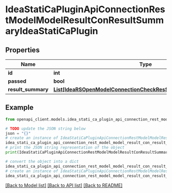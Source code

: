 # IdeaStatiCaPluginApiConnectionRestModelModelResultConResultSummaryIdeaStatiCaPlugin


## Properties

Name | Type | Description | Notes
------------ | ------------- | ------------- | -------------
**id** | **int** |  | [optional] 
**passed** | **bool** |  | [optional] 
**result_summary** | [**List[IdeaRSOpenModelConnectionCheckResSummaryIdeaRSOpenModel]**](IdeaRSOpenModelConnectionCheckResSummaryIdeaRSOpenModel.md) |  | [optional] 

## Example

```python
from openapi_client.models.idea_stati_ca_plugin_api_connection_rest_model_model_result_con_result_summary_idea_stati_ca_plugin import IdeaStatiCaPluginApiConnectionRestModelModelResultConResultSummaryIdeaStatiCaPlugin

# TODO update the JSON string below
json = "{}"
# create an instance of IdeaStatiCaPluginApiConnectionRestModelModelResultConResultSummaryIdeaStatiCaPlugin from a JSON string
idea_stati_ca_plugin_api_connection_rest_model_model_result_con_result_summary_idea_stati_ca_plugin_instance = IdeaStatiCaPluginApiConnectionRestModelModelResultConResultSummaryIdeaStatiCaPlugin.from_json(json)
# print the JSON string representation of the object
print(IdeaStatiCaPluginApiConnectionRestModelModelResultConResultSummaryIdeaStatiCaPlugin.to_json())

# convert the object into a dict
idea_stati_ca_plugin_api_connection_rest_model_model_result_con_result_summary_idea_stati_ca_plugin_dict = idea_stati_ca_plugin_api_connection_rest_model_model_result_con_result_summary_idea_stati_ca_plugin_instance.to_dict()
# create an instance of IdeaStatiCaPluginApiConnectionRestModelModelResultConResultSummaryIdeaStatiCaPlugin from a dict
idea_stati_ca_plugin_api_connection_rest_model_model_result_con_result_summary_idea_stati_ca_plugin_from_dict = IdeaStatiCaPluginApiConnectionRestModelModelResultConResultSummaryIdeaStatiCaPlugin.from_dict(idea_stati_ca_plugin_api_connection_rest_model_model_result_con_result_summary_idea_stati_ca_plugin_dict)
```
[[Back to Model list]](../README.md#documentation-for-models) [[Back to API list]](../README.md#documentation-for-api-endpoints) [[Back to README]](../README.md)


